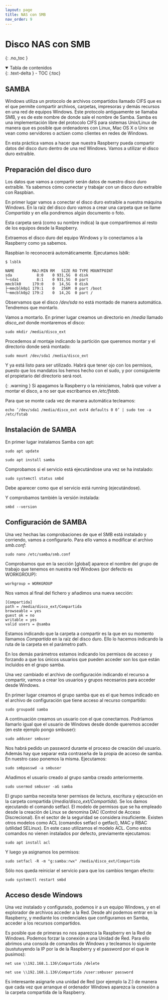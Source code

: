 ```yaml
---
layout: page
title: NAS con SMB
nav_order: 9
---
```


# Disco NAS con SMB
{: .no_toc }

<details open markdown="block">
  <summary>
    Tabla de contenidos
  </summary>
  {: .text-delta }
- TOC
{:toc}

## SAMBA
Windows utiliza un protocolo de archivos compartidos llamado CIFS que es el que permite compartir archivos, carpetas, impresoras y demás recursos en una red de equipos Windows. Este protocolo antiguamente se llamaba SMB, y es de este nombre de donde sale el nombre de Samba. Samba es una implementación libre del protocolo CIFS para sistemas Unix/Linux de manera que es posible que ordenadores con Linux, Mac OS X o Unix se vean como servidores o actúen como clientes en redes de Windows.

En esta práctica vamos a hacer que nuestra Raspberry pueda compartir datos del disco duro dentro de una red Windows. Vamos a utilizar el disco duro extraíble.

## Preparación del disco duro
Los datos que vamos a compartir serán datos de nuestro disco duro extraíble. Ya sabemos cómo conectar y trabajar con un disco duro extraíble con Raspbian.

En primer lugar vamos a conectar el disco duro extraíble a nuestra máquina Windows. En la raíz del disco duro vamos a crear una carpeta que se llame *Compartida* y en ella pondremos algún documento o foto.

Esta carpeta será (como su nombre indica) la que compartiremos al resto de los equipos desde la Raspberry.

Extraemos el disco duro del equipo Windows y lo conectamos a la Raspberry como ya sabemos.

Raspbian lo reconocerá automáticamente. Ejecutamos *lsblk*:

    $ lsblk

    NAME        MAJ:MIN RM   SIZE RO TYPE MOUNTPOINT
    sda           8:0    0 931,5G  0 disk
    └─sda1        8:1    0 931,5G  0 part
    mmcblk0     179:0    0  14,5G  0 disk
    ├─mmcblk0p1 179:1    0   256M  0 part /boot
    └─mmcblk0p2 179:2    0  14,2G  0 part /

Observamos que el disco */dev/sda* no está montado de manera automática. Tendremos que montarlo.

Vamos a montarlo. En primer lugar creamos un directorio en */media* llamado *disco_ext* donde montaremos el disco:

    sudo mkdir /media/disco_ext

Procedemos al montaje indicando la partición que queremos montar y el directorio donde será montado:

    sudo mount /dev/sda1 /media/disco_ext

Y ya está listo para ser utilizado. Habrá que tener ojo con los permisos, puesto que los mandatos los hemos hecho con el sudo, y por consiguiente el propietario del directorio será root.

{: .warning }
Si apagamos la Raspberry o la reiniciamos, habrá que volver a montar el disco, a no ser que escribamos en */etc/fstab*.

Para que se monte cada vez de manera automática tecleamos:

    echo ‘/dev/sda1 /media/disco_ext ext4 defaults 0 0’ | sudo tee -a /etc/fstab

## Instalación de SAMBA
En primer lugar instalamos Samba con apt:
```
sudo apt update   
```
```
sudo apt install samba
```

Comprobamos si el servicio está ejecutándose una vez se ha instalado:

    sudo systemctl status smbd

Debe aparecer como que el servicio está running (ejecutándose).

Y comprobamos también la versión instalada:

    smbd --version

## Configuración de SAMBA
Una vez hechas las comprobaciones de que el SMB está instalado y corriendo, vamos a configurarlo. Para ello vamos a modificar el archivo *smb.conf*:

    sudo nano /etc/samba/smb.conf

Comprobamos que en la sección \[global\] aparece el nombre del grupo de trabajo que tenemos en nuestra red Windows (por defecto es WORKGROUP):

    workgroup = WORKGROUP

Nos vamos al final del fichero y añadimos una nueva sección:

    [Compartida]
    path = /media/disco_ext/Compartida
    browseable = yes
    guest ok = no
    writable = yes
    valid users = @samba

Estamos indicando que la carpeta a compartir es la que en su momento llamamos *Compartida* en la raíz del disco duro. Ello lo hacemos indicando la ruta de la carpeta en el parámetro path.

En los demás parámetros estamos indicando los permisos de acceso y forzando a que los únicos usuarios que pueden acceder son los que están incluidos en el grupo samba.

Una vez cambiado el archivo de configuración indicando el recurso a compartir, vamos a crear los usuarios y grupos necesarios para acceder desde Windows.

En primer lugar creamos el grupo samba que es el que hemos indicado en el archivo de configuración que tiene acceso al recurso compartido:

    sudo groupadd samba

A continuación creamos un usuario con el que conectarnos. Podríamos llamarlo igual que el usuario de Windows desde donde queremos acceder (en este ejemplo pongo smbuser):

    sudo adduser smbuser

Nos habrá pedido un password durante el proceso de creación del usuario. Además hay que separar esta contraseña de la propia de acceso de samba. En nuestro caso ponemos la misma. Ejecutamos:

    sudo smbpasswd -a smbuser

Añadimos el usuario creado al grupo samba creado anteriormente.

    sudo usermod smbuser -aG samba

El grupo samba necesita tener permisos de lectura, escritura y ejecución en la carpeta compartida (*/media/disco_ext/Compartida*). Se los damos ejecutando el comando setfacl. El modelo de permisos que se ha empleado desde la creación de Linux se denomina DAC (Control de Acceso Discrecional). En el sector de la seguridad se considera insuficiente. Existen otros modelos como ACL (comandos setfacl o getfacl), MAC y RBAC (utilidad SELinux). En este caso utilizamos el modelo ACL. Como estos comandos no vienen instalados por defecto, previamente ejecutamos:

    sudo apt install acl

Y luego ya asignamos los permisos:

    sudo setfacl -R -m "g:samba:rwx" /media/disco_ext/Compartida

Sólo nos queda reiniciar el servicio para que los cambios tengan efecto:

    sudo systemctl restart smbd

## Acceso desde Windows
Una vez instalado y configurado, podemos ir a un equipo Windows, y en el explorador de archivos acceder a la Red. Desde ahí podemos entrar en la Raspberry, y mediante los credenciales que configuramos en Samba, acceder a los recursos compartidos.

Es posible que de primeras no nos aparezca la Raspberry en la Red de Windows. Podemos forzar la conexión a una Unidad de Red. Para ello abrimos una consola de comandos de Windows y tecleamos lo siguiente (sustutuyendo la IP por la de la Raspberry y el password por el que le pusimos):
```
net use \\192.168.1.136\Compartida /delete
```
```
net use \\192.168.1.136\Compartida /user:smbuser password
```

Es interesante asignarle una unidad de Red (por ejemplo la Z:) de manera que cada vez que arranque el ordenador Windows aparezca la conexión a la carpeta compartida de la Raspberry.

